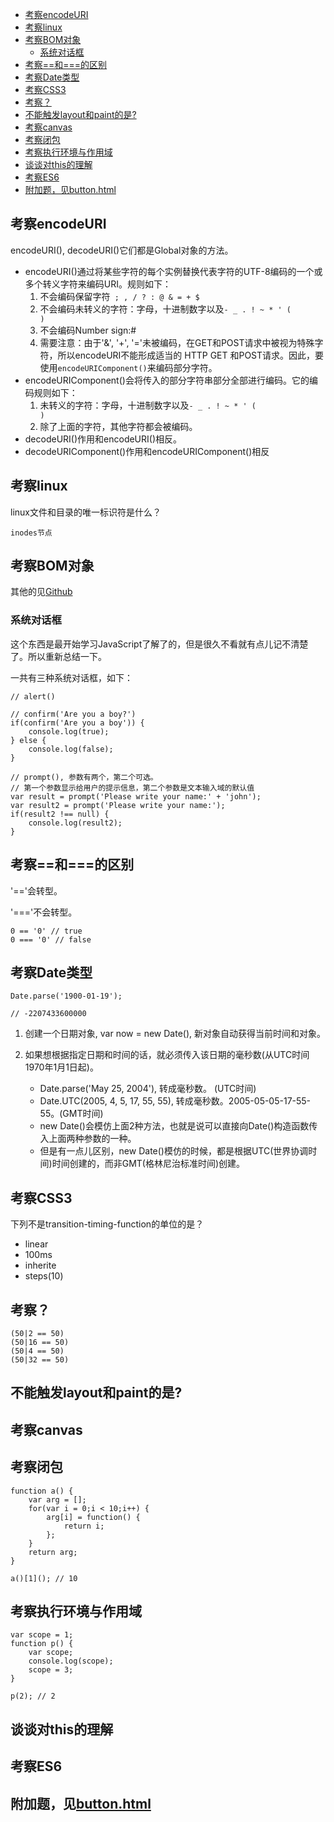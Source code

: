 <!-- vim-markdown-toc GFM -->
* [考察encodeURI](#考察encodeuri)
* [考察linux](#考察linux)
* [考察BOM对象](#考察bom对象)
	* [系统对话框](#系统对话框)
* [考察==和===的区别](#考察和的区别)
* [考察Date类型](#考察date类型)
* [考察CSS3](#考察css3)
* [考察？](#考察)
* [不能触发layout和paint的是?](#不能触发layout和paint的是)
* [考察canvas](#考察canvas)
* [考察闭包](#考察闭包)
* [考察执行环境与作用域](#考察执行环境与作用域)
* [谈谈对this的理解](#谈谈对this的理解)
* [考察ES6](#考察es6)
* [附加题，见button.html](#附加题见buttonhtml)

<!-- vim-markdown-toc -->

## 考察encodeURI

encodeURI(), decodeURI()它们都是Global对象的方法。

* encodeURI()通过将某些字符的每个实例替换代表字符的UTF-8编码的一个或多个转义字符来编码URI。规则如下：
	1. 不会编码保留字符<code> ; , / ? : @ & = + $ </code>
	2. 不会编码未转义的字符：字母，十进制数字以及<code>- _ . ! ~ * ' ( )</code>
	3. 不会编码Number sign:#
	4. 需要注意：由于'&', '+', '='未被编码，在GET和POST请求中被视为特殊字符，所以encodeURI不能形成适当的 HTTP GET 和POST请求。因此，要使用<code>encodeURIComponent()</code>来编码部分字符。
* encodeURIComponent()会将传入的部分字符串部分全部进行编码。它的编码规则如下：
	1. 未转义的字符：字母，十进制数字以及<code>- _ . ! ~ * ' ( )</code>
	2. 除了上面的字符，其他字符都会被编码。
* decodeURI()作用和encodeURI()相反。
* decodeURIComponent()作用和encodeURIComponent()相反

## 考察linux

linux文件和目录的唯一标识符是什么？

```
inodes节点
```

## 考察BOM对象

其他的见[Github](https://github.com/yzfdjzwl/JavaScript)

### 系统对话框

这个东西是最开始学习JavaScript了解了的，但是很久不看就有点儿记不清楚了。所以重新总结一下。

一共有三种系统对话框，如下：

```
// alert()

// confirm('Are you a boy?')
if(confirm('Are you a boy')) {
	console.log(true);
} else {
	console.log(false);
}

// prompt(), 参数有两个，第二个可选。
// 第一个参数显示给用户的提示信息，第二个参数是文本输入域的默认值
var result = prompt('Please write your name:' + 'john'); 
var result2 = prompt('Please write your name:'); 
if(result2 !== null) {
	console.log(result2);
}
```

## 考察==和===的区别

'=='会转型。

'==='不会转型。
```
0 == '0' // true
0 === '0' // false
```

## 考察Date类型

```
Date.parse('1900-01-19');

// -2207433600000
```

1. 创建一个日期对象, var now = new Date(), 新对象自动获得当前时间和对象。

2. 如果想根据指定日期和时间的话，就必须传入该日期的毫秒数(从UTC时间1970年1月1日起)。
	* Date.parse('May 25, 2004'), 转成毫秒数。 (UTC时间)
	* Date.UTC(2005, 4, 5, 17, 55, 55), 转成毫秒数。2005-05-05-17-55-55。(GMT时间)
	* new Date()会模仿上面2种方法，也就是说可以直接向Date()构造函数传入上面两种参数的一种。
	* 但是有一点儿区别，new Date()模仿的时候，都是根据UTC(世界协调时间)时间创建的，而非GMT(格林尼治标准时间)创建。

## 考察CSS3

下列不是transition-timing-function的单位的是？

* linear
* 100ms
* inherite
* steps(10)

## 考察？

```
(50|2 == 50)
(50|16 == 50)
(50|4 == 50)
(50|32 == 50)
```

## 不能触发layout和paint的是?

## 考察canvas

## 考察闭包

```
function a() {
	var arg = [];	
	for(var i = 0;i < 10;i++) {
		arg[i] = function() {
			return i;
		};
	}
	return arg;
}

a()[1](); // 10
```

## 考察执行环境与作用域

```
var scope = 1;
function p() {
	var scope;
	console.log(scope);
	scope = 3;
}

p(2); // 2
```

## 谈谈对this的理解

## 考察ES6

## 附加题，见[button.html](https://github.com/yzfdjzwl/LearnPath/blob/master/%E9%9D%A2%E8%AF%95%E6%80%BB%E7%BB%93/2017%E6%90%BA%E7%A8%8B%E5%AE%9E%E4%B9%A0%E7%94%9F%E7%AC%94%E8%AF%95/button.html)

